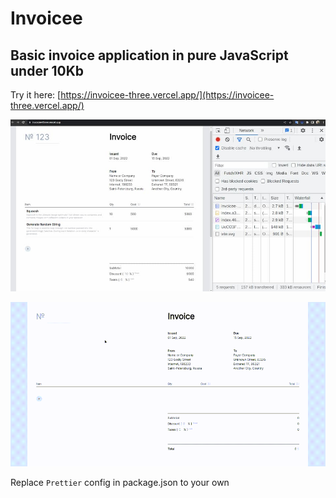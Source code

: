 # Invoicee
## Basic invoice application in pure JavaScript under 10Kb

Try it here: [https://invoicee-three.vercel.app/](https://invoicee-three.vercel.app/)

![](preview.jpg)

![](how-it-works.gif)

Replace `Prettier` config in package.json to your own
